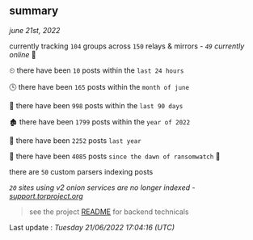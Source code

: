 
## summary
_june 21st, 2022_

currently tracking `104` groups across `150` relays & mirrors - _`49` currently online_ 📡

⏲ there have been `10` posts within the `last 24 hours`

🕓 there have been `165` posts within the `month of june`

📅 there have been `998` posts within the `last 90 days`

🏚 there have been `1799` posts within the `year of 2022`

🚀 there have been `2252` posts `last year`

🦕 there have been `4085` posts `since the dawn of ransomwatch` 🐣

there are `50` custom parsers indexing posts

_`20` sites using v2 onion services are no longer indexed - [support.torproject.org](https://support.torproject.org/onionservices/v2-deprecation/)_

> see the project [README](https://github.com/jmousqueton/ransomwatch#readme) for backend technicals



Last update : _Tuesday 21/06/2022 17:04:16 (UTC)_

